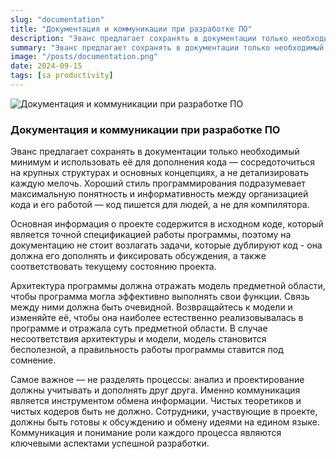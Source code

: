 ```yaml
---
slug: "documentation"
title: "Документация и коммуникации при разработке ПО"
description: "Эванс предлагает сохранять в документации только необходимый минимум и использовать её для дополнения кода — сосредоточиться на крупных структурах и основных концепциях, а не детализировать каждую мелочь."
summary: "Эванс предлагает сохранять в документации только необходимый минимум и использовать её для дополнения кода — сосредоточиться на крупных структурах и основных концепциях, а не детализировать каждую мелочь."
image: "/posts/documentation.png"
date: 2024-09-15
tags: [sa productivity]
---
```


![Документация и коммуникации при разработке ПО](/posts/documentation.png "Документация и коммуникации при разработке ПО")

### Документация и коммуникации при разработке ПО
Эванс предлагает сохранять в документации только необходимый минимум и использовать её для дополнения кода — сосредоточиться на крупных структурах и основных концепциях, а не детализировать каждую мелочь. Хороший стиль программирования подразумевает максимальную понятность и информативность между организацией кода и его работой — код пишется для людей, а не для компилятора.

Основная информация о проекте содержится в исходном коде, который является точной спецификацией работы программы, поэтому на документацию не стоит возлагать задачи, которые дублируют код - она должна его дополнять и фиксировать обсуждения, а также соответствовать текущему состоянию проекта.

Архитектура программы должна отражать модель предметной области, чтобы программа могла эффективно выполнять свои функции. Связь между ними должна быть очевидной. Возвращайтесь к модели и изменяйте её, чтобы она наиболее естественно реализовывалась в программе и отражала суть предметной области. В случае несоответствия архитектуры и модели, модель становится бесполезной, а правильность работы программы ставится под сомнение. 

Самое важное — не разделять процессы: анализ и проектирование должны учитывать и дополнять друг друга. Именно коммуникация является инструментом обмена информации. Чистых теоретиков и чистых кодеров быть не должно. Сотрудники, участвующие в проекте, должны быть готовы к обсуждению и обмену идеями на едином языке. Коммуникация и понимание роли каждого процесса являются ключевыми аспектами успешной разработки.
